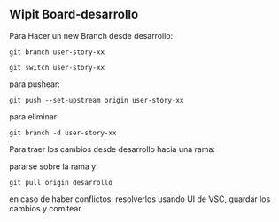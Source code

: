 ## Wipit Board-desarrollo


Para Hacer un new Branch desde desarrollo:

```git branch user-story-xx```

```git switch user-story-xx```

para pushear:

```git push --set-upstream origin user-story-xx```

para eliminar:

```git branch -d user-story-xx```


Para traer los cambios desde desarrollo hacia una rama:

pararse sobre la rama y:

```git pull origin desarrollo```

en caso de haber conflictos: resolverlos usando UI de VSC, guardar los cambios y comitear.

